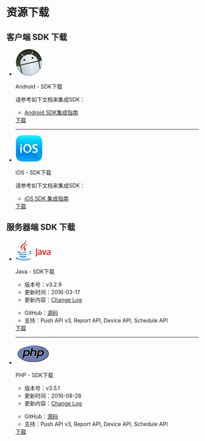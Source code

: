 # 资源下载
## 客户端 SDK 下载

<div class="download">
    <ul>
        <li>
            <div class="download-left">
                <div class="download-image">
                    <img src="../image/resource_android.png">
                </div>
            </div>
            <div class="download-right">
                <div class="download-title">
                    <p>Android - SDK下载</p>
                </div>
                <div class="download-info">
                    <p>请参考如下文档来集成SDK：</p>
                    <ul class="download-info-ul">
                        <li><a href="../client/Android_SMS_SDK">Android SDK集成指南</a></li>
                        <div style=" clear:both; visibility:hidden;">
                    </ul>
                </div>
                <div class="download-icon">
                    <a href="https://www.jiguang.cn/downloads/sdk/sms_android/">下载</a>
                </div>
                </div>
                <div class="hr">
                    <hr />
                </div>
        </li>
        <li>
            <div class="download-left">
                <div class="download-image">
                    <img src="../image/resource_ios.png">
                </div>
            </div>
            <div class="download-right">
                <div class="download-title">
                    <p>iOS - SDK下载</p>
                </div>
                <div class="download-info">
                    <p>请参考如下文档来集成SDK：</p>
                    <ul class="download-info-ul">
                        <li><a href="../client/iOS_SMS_SDK">iOS SDK 集成指南</a></li>
                        <div style=" clear:both; visibility:hidden;">
                    </ul>
                </div>
                <div class="download-icon">
                    <a href="https://www.jiguang.cn/downloads/sdk/sms_ios/">下载</a>
                </div>
            </div>
        </li>
    </ul>
</div>

## 服务器端 SDK 下载

<div class="download">
    <ul>
        <li>
            <div class="download-left">
                <div class="download-image">
                    <img src="../image/resource_sdk_java.png">
                </div>
            </div>
            <div class="download-right">
                <div class="download-title">
                    <p>Java - SDK下载</p>
                </div>
                <div class="download-info">
                    <ul class="download-info-ul">
                        <li>版本号：v3.2.9</li>
                        <li>更新时间：2016-03-17</li>
                        <li>更新内容：<a href="https://github.com/jpush/jpush-api-java-client/releases">Change Log</a></li>
                        <div style=" clear:both; visibility:hidden;">
                    </ul>
                    <ul class="download-info-ul">
                        <li>GitHub：<a href="https://github.com/jpush/jpush-api-java-client">源码</a></li>
                        <li>支持：Push API v3, Report API, Device API, Schedule API</li>
                        <div style=" clear:both; visibility:hidden;">
                    </ul>
                </div>
                <div class="download-icon">
                    <a href="https://www.jiguang.cn/downloads/resource/1459130284033">下载</a>
                </div>
            </div>
            <div class="hr">
                <hr />
            </div>
        </li>
        <li>
            <div class="download-left">
                <div class="download-image">
                    <img src="../image/resource_sdk_php.png">
                </div>
            </div>
            <div class="download-right">
                <div class="download-title">
                    <p>PHP - SDK下载</p>
                </div>
                <div class="download-info">
                    <ul class="download-info-ul">
                        <li>版本号：v3.5.1</li>
                        <li>更新时间：2016-08-28</li>
                        <li>更新内容：<a href="https://github.com/jpush/jpush-api-php-client/releases">Change Log</a></li>
                        <div style=" clear:both; visibility:hidden;">
                    </ul>
                    <ul class="download-info-ul">
                        <li>GitHub：<a href="https://github.com/jpush/jpush-api-php-client">源码</a></li>
                        <li>支持：Push API v3, Report API, Device API, Schedule API</li>
                        <div style=" clear:both; visibility:hidden;">
                    </ul>
                </div>
                <div class="download-icon">
                    <a href="https://sdkfiledl.jiguang.cn/jpush-api-php-client-3.5.1.zip">下载</a>
                </div>
            </div>
        </li>
        <div style=" clear:both; visibility:hidden;">
    </ul>
</div>

